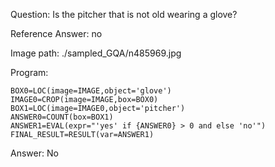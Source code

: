 Question: Is the pitcher that is not old wearing a glove?

Reference Answer: no

Image path: ./sampled_GQA/n485969.jpg

Program:

```
BOX0=LOC(image=IMAGE,object='glove')
IMAGE0=CROP(image=IMAGE,box=BOX0)
BOX1=LOC(image=IMAGE0,object='pitcher')
ANSWER0=COUNT(box=BOX1)
ANSWER1=EVAL(expr="'yes' if {ANSWER0} > 0 and else 'no'")
FINAL_RESULT=RESULT(var=ANSWER1)
```
Answer: No

